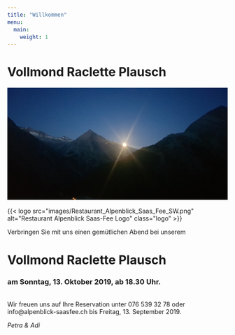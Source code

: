 ```yaml
---
title: "Willkommen"
menu:
  main:
    weight: 1
---
```

# Vollmond Raclette Plausch
![Vollmond Raclette Plausch](images/Alpenblick_Vollmond_Raclette_Plausch.jpg "Vollmond Raclette Plausch")

{{< logo src="images/Restaurant_Alpenblick_Saas_Fee_SW.png" alt="Restaurant Alpenblick Saas-Fee Logo" class="logo" >}}

Verbringen Sie mit uns einen gemütlichen Abend bei unserem 

# Vollmond Raclette Plausch
### am Sonntag, 13. Oktober 2019, ab 18.30 Uhr.
<br>
Wir freuen uns auf Ihre Reservation unter 076 539 32 78 oder <br>
info@alpenblick-saasfee.ch bis Freitag, 13. September 2019.

_Petra & Adi_